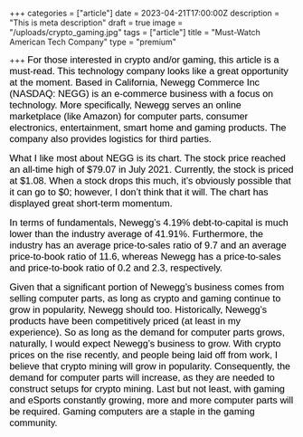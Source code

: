 +++
categories = ["article"]
date = 2023-04-21T17:00:00Z
description = "This is meta description"
draft = true
image = "/uploads/crypto_gaming.jpg"
tags = ["article"]
title = "Must-Watch American Tech Company"
type = "premium"

+++
<span style="color:black"><span style="font-family:Arial; font-size:1.2em;">For those interested in crypto and/or gaming, this article is a must-read. This technology company looks like a great opportunity at the moment. Based in California, Newegg Commerce Inc (NASDAQ: NEGG) is an e-commerce business with a focus on technology. More specifically, Newegg serves an online marketplace (like Amazon) for computer parts, consumer electronics, entertainment, smart home and gaming products. The company also provides logistics for third parties.</span></span>

<span style="color:black"><span style="font-family:Arial; font-size:1.2em;">What I like most about NEGG is its chart. The stock price reached an all-time high of $79.07 in July 2021. Currently, the stock is priced at $1.08. When a stock drops this much, it’s obviously possible that it can go to $0; however, I don’t think that it will. The chart has displayed great short-term momentum.</span></span>

<span style="color:black"><span style="font-family:Arial; font-size:1.2em;">In terms of fundamentals, Newegg’s 4.19% debt-to-capital is much lower than the industry average of 41.91%. Furthermore, the industry has an average price-to-sales ratio of 9.7 and an average price-to-book ratio of 11.6, whereas Newegg has a price-to-sales and price-to-book ratio of 0.2 and 2.3, respectively.</span></span>

<span style="color:black"><span style="font-family:Arial; font-size:1.2em;">Given that a significant portion of Newegg’s business comes from selling computer parts, as long as crypto and gaming continue to grow in popularity, Newegg should too. Historically, Newegg’s products have been competitively priced (at least in my experience). So as long as the demand for computer parts grows, naturally, I would expect Newegg’s business to grow. With crypto prices on the rise recently, and people being laid off from work, I believe that crypto mining will grow in popularity. Consequently, the demand for computer parts will increase, as they are needed to construct setups for crypto mining. Last but not least, with gaming and eSports constantly growing, more and more computer parts will be required. Gaming computers are a staple in the gaming community.</span></span>
